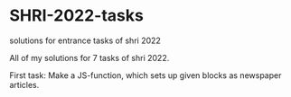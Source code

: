 # SHRI-2022-tasks
solutions for entrance tasks of shri 2022

All of my solutions for 7 tasks of shri 2022.

First task: Make a JS-function, which sets up given blocks as newspaper articles.
